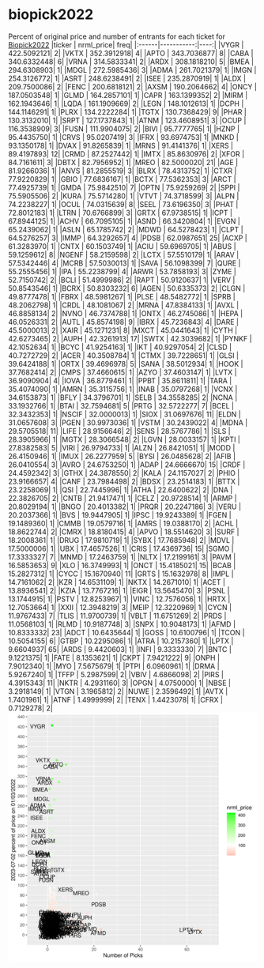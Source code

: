 # biopick2022
Percent of original price and number of entrants for each ticket for [Biopick2022](https://twitter.com/hashtag/Biopick2022)
|ticker |  nrml_price| freq|
|:------|-----------:|----:|
|VYGR   | 422.5092121|    2|
|VKTX   | 352.3912918|    4|
|APTO   | 343.7036877|    8|
|CABA   | 340.6332448|    6|
|VRNA   | 314.5833341|    2|
|ARDX   | 308.1818210|    5|
|BMEA   | 294.6308903|    1|
|MDGL   | 272.5985436|    3|
|ADMA   | 261.7021379|    1|
|IMGN   | 254.3126772|    1|
|ASRT   | 248.6238491|    2|
|ISEE   | 235.2870919|    1|
|ALDX   | 209.7500086|    2|
|FENC   | 200.6818121|    2|
|AXSM   | 190.2064662|    4|
|ONCY   | 187.0503548|    1|
|GLMD   | 164.2857101|    1|
|CAPR   | 163.1399352|    2|
|MIRM   | 162.1943646|    1|
|LQDA   | 161.1909669|    2|
|LEGN   | 148.1012613|    1|
|DCPH   | 144.1146291|    1|
|PLRX   | 134.2222284|    1|
|TGTX   | 130.7368429|    9|
|PHAR   | 130.3132010|    1|
|SRPT   | 127.1737843|    1|
|ATNM   | 123.4608951|    3|
|OCUP   | 116.3538909|    3|
|FUSN   | 111.9904075|    2|
|BIVI   |  95.7777765|    1|
|HZNP   |  95.4435750|    1|
|CRVS   |  95.0207419|    3|
|IFRX   |  93.6974753|    1|
|MNKD   |  93.1350178|    1|
|DVAX   |  91.8265839|    1|
|MRNS   |  91.4141376|    1|
|XERS   |  89.4197893|   12|
|CRMD   |  87.2527442|    1|
|IMTX   |  85.8630976|    2|
|XFOR   |  84.7161611|    3|
|DBTX   |  82.7956952|    1|
|MREO   |  82.5000020|   21|
|AGE    |  81.9266036|    1|
|ANVS   |  81.2855519|    3|
|BLRX   |  78.4313752|    1|
|CTXR   |  77.9220829|    1|
|GBIO   |  77.6836167|    1|
|BCTX   |  77.5362353|    3|
|ARCT   |  77.4925739|    1|
|GMDA   |  75.9842510|    7|
|OPTN   |  75.9259269|    2|
|SPPI   |  75.5905506|    2|
|KURA   |  75.5714280|    1|
|VTVT   |  74.3718599|    3|
|ALPN   |  74.2238227|    1|
|OCUL   |  74.0315639|    8|
|SEEL   |  73.6196350|    3|
|PHAT   |  72.8012183|    1|
|LTRN   |  70.6766899|    3|
|GRTX   |  67.9738515|    1|
|ICPT   |  67.8944125|    1|
|ACHV   |  66.7095105|    1|
|ASND   |  66.3420804|    1|
|EVGN   |  65.2439062|    1|
|ASLN   |  65.1785742|    2|
|MDWD   |  64.5278423|    1|
|CLPT   |  64.5276257|    3|
|IMMP   |  64.3292657|    4|
|PDSB   |  62.0987651|   25|
|ACXP   |  61.3283970|    1|
|CNTX   |  60.1503749|    1|
|ACIU   |  59.6969705|    1|
|ABUS   |  59.1259612|    8|
|NGENF  |  58.2159598|    2|
|LCTX   |  57.5510179|    1|
|ARAV   |  57.5342446|    4|
|MCRB   |  57.5030013|    1|
|SAVA   |  56.1098399|    7|
|QURE   |  55.2555456|    1|
|IPA    |  55.2238799|    4|
|ARWR   |  53.7858193|    3|
|ZYME   |  52.7150742|    2|
|BCLI   |  51.4999986|    2|
|RAPT   |  50.9120637|    1|
|VERV   |  50.8543546|    1|
|BCRX   |  50.8303232|    6|
|AGEN   |  50.6335373|    2|
|CLGN   |  49.8777478|    1|
|FBRX   |  48.5981267|    1|
|PLSE   |  48.5482772|    1|
|SPRB   |  48.2062798|    1|
|CRDL   |  48.1081067|    2|
|MRNA   |  47.8384133|    1|
|AVXL   |  46.8858134|    2|
|NVNO   |  46.7374788|    1|
|ONTX   |  46.2745086|    1|
|HEPA   |  46.0526331|    2|
|AUTL   |  45.8574198|    9|
|IBRX   |  45.7236843|    4|
|DARE   |  45.5000013|    2|
|XAIR   |  45.1271231|    8|
|MXCT   |  45.0441643|    1|
|CYTH   |  42.6273465|    2|
|AUPH   |  42.3261913|   17|
|SWTX   |  42.3039682|    1|
|PYNKF  |  42.1052634|    1|
|BCYC   |  41.9254163|    1|
|IKT    |  40.9297054|    2|
|CLSD   |  40.7272729|    2|
|ACER   |  40.3508784|    1|
|CTMX   |  39.7228651|    1|
|GLSI   |  39.6424188|    1|
|ORTX   |  39.4696978|    5|
|SANA   |  38.5012934|    1|
|HOOK   |  37.7682414|    2|
|CMPS   |  37.4660615|    1|
|AZYO   |  37.4603147|    1|
|LVTX   |  36.9090904|    4|
|IOVA   |  36.8779461|    1|
|PPBT   |  35.8611811|    1|
|TARA   |  35.4074090|    1|
|AMRN   |  35.3115756|    1|
|INAB   |  35.0797268|    1|
|VCNX   |  34.6153873|    1|
|BFLY   |  34.3796701|    1|
|SELB   |  34.3558285|    2|
|NCNA   |  33.1932766|    1|
|BTAI   |  32.7594681|    5|
|PRTG   |  32.5722277|    7|
|BCEL   |  32.3432353|    1|
|NSCIF  |  32.0000013|    1|
|SIOX   |  31.0697676|   11|
|ELDN   |  31.0657608|    3|
|PGEN   |  30.9973036|    1|
|VSTM   |  30.2439022|    4|
|MDNA   |  29.5705518|   11|
|LIFE   |  28.9156646|    2|
|SENS   |  28.5767786|    1|
|SLS    |  28.3905966|    1|
|MGTX   |  28.3066548|    2|
|LGVN   |  28.0033157|    1|
|KPTI   |  27.8382583|    5|
|VIRI   |  26.9794733|    1|
|ALZN   |  26.8421051|    1|
|MODD   |  26.4150946|    1|
|IMUX   |  26.2277959|    5|
|BYSI   |  26.0485628|    2|
|AFIB   |  26.0410554|    3|
|AVRO   |  24.6753250|    1|
|ADAP   |  24.6666670|   15|
|CRDF   |  24.4592342|    3|
|GTHX   |  24.3878550|    2|
|KALA   |  24.1157027|    2|
|PHIO   |  23.9166657|    4|
|CANF   |  23.7984498|    2|
|BDSX   |  23.2514183|    1|
|BTTX   |  23.2258069|    1|
|QSI    |  22.7445996|    1|
|ATHA   |  22.6400622|    2|
|DNA    |  22.3826705|    2|
|CNTB   |  21.9417471|    1|
|CELZ   |  20.9728514|    1|
|ARMP   |  20.8029194|    1|
|BNGO   |  20.4013382|    1|
|PRQR   |  20.2247186|    3|
|VERU   |  20.2037366|    1|
|BVS    |  19.9447905|    1|
|IPSC   |  19.9243389|    1|
|FGEN   |  19.1489360|    1|
|CMMB   |  19.0579716|    1|
|AMRS   |  19.0388170|    2|
|ACHL   |  18.8622744|    2|
|CMRX   |  18.8180415|    4|
|APVO   |  18.5514620|    3|
|SURF   |  18.2008361|    1|
|DRUG   |  17.9810719|    1|
|SYBX   |  17.7685948|    2|
|MDVL   |  17.5000006|    1|
|UBX    |  17.4657526|    1|
|CRIS   |  17.4369736|   15|
|SGMO   |  17.3333327|    7|
|MNMD   |  17.2463759|    1|
|NLTX   |  17.2199161|    3|
|PAVM   |  16.5853653|    9|
|XLO    |  16.3749993|    1|
|ONCT   |  15.4185021|   15|
|BCAB   |  15.2827312|    1|
|CYCC   |  15.1670940|   11|
|GRTS   |  15.1632978|    8|
|IMPL   |  14.7161062|    2|
|KZR    |  14.6531109|    1|
|NKTX   |  14.2671010|    1|
|ACET   |  13.8936541|    2|
|KZIA   |  13.7767216|    1|
|EIGR   |  13.5645470|    3|
|PSNL   |  13.1744915|    1|
|PSTV   |  12.8253967|    1|
|VINC   |  12.7576056|    1|
|HRTX   |  12.7053664|    1|
|XXII   |  12.3948219|    3|
|MEIP   |  12.3220969|    1|
|CYCN   |  11.9767433|    7|
|TLIS   |  11.9700739|    1|
|VBLT   |  11.6751269|    2|
|PRDS   |  11.0568103|    1|
|RLMD   |  10.9187748|    3|
|SNPX   |  10.9048173|    1|
|AFMD   |  10.8333332|   23|
|ADCT   |  10.6435644|    1|
|GOSS   |  10.6100796|    1|
|TCON   |  10.5054155|    6|
|GTBP   |  10.2295086|    1|
|ATRA   |  10.2157360|    1|
|LPTX   |   9.6604937|   65|
|ARDS   |   9.4420603|    1|
|INFI   |   9.3333330|    7|
|BNTC   |   9.1221375|    1|
|FATE   |   8.1353621|    1|
|CKPT   |   7.9421222|    9|
|ONPH   |   7.9012340|    1|
|MYO    |   7.5675679|    1|
|PTPI   |   6.0960961|    1|
|DRMA   |   5.9267240|    1|
|TFFP   |   5.2987599|    2|
|VBIV   |   4.6866098|    2|
|PIRS   |   4.3915343|   11|
|NKTR   |   4.2931160|    3|
|OPGN   |   4.0750000|    1|
|NBSE   |   3.2918149|    1|
|VTGN   |   3.1965812|    2|
|NUWE   |   2.3596492|    1|
|AVTX   |   1.7401961|    1|
|ATNF   |   1.4999999|    2|
|TENX   |   1.4423078|    1|
|CFRX   |   0.7129278|    2|
![retvspicks](biopicks.png?raw=true)
